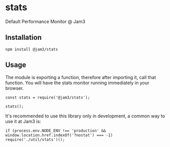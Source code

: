 # stats

Default Performance Monitor @ Jam3

## Installation

```
npm install @jam3/stats
```

## Usage

The module is exporting a function, therefore after importing it, call that function. You will have the stats monitor running immediately in your browser.

```
const stats = require('@jam3/stats');

stats();
```

It's recommended to use this library only in development, a common way to use it at Jam3 is:

```
if (process.env.NODE_ENV !== 'production' && window.location.href.indexOf('?nostat') === -1) require('./util/stats')();

```

